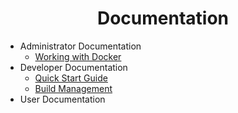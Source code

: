 <h1 align="center">Documentation</h1>

* Administrator Documentation
  * [Working with Docker](./administrator/docker.md)
* Developer Documentation
  * [Quick Start Guide](./developer/quick-start-guide.md)
  * [Build Management](./developer/build-management.md)
* User Documentation
